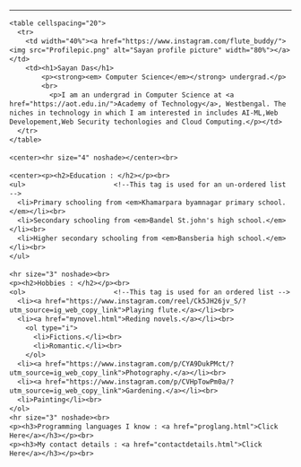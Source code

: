 
<html lang="">
  <head>
    <meta charset="utf-8">
    <title>Sayan's Personal Site</title>
    <link rel="stylesheet" href="styles.css">

  </head>
  
  <body>
    <center><hr size="4" noshade></center>
  
    <table cellspacing="20">
      <tr>
        <td width="40%"><a href="https://www.instagram.com/flute_buddy/"><img src="Profilepic.png" alt="Sayan profile picture" width="80%"></a></td>
        <td><h1>Sayan Das</h1>
            <p><strong><em> Computer Science</em></strong> undergrad.</p>
            <br>
              <p>I am an undergrad in Computer Science at <a href="https://aot.edu.in/">Academy of Technology</a>, Westbengal. The niches in technology in which I am interested in includes AI-ML,Web Developement,Web Security techonlogies and Cloud Computing.</p></td>
      </tr>
    </table>
    
    <center><hr size="4" noshade></center><br>
    
    <center><p><h2>Education : </h2></p><br>
    <ul>                      <!--This tag is used for an un-ordered list -->
      <li>Primary schooling from <em>Khamarpara byamnagar primary school.</em></li><br>
      <li>Secondary schooling from <em>Bandel St.john's high school.</em></li><br>
      <li>Higher secondary schooling from <em>Bansberia high school.</em></li><br>
    </ul>
    
    <hr size="3" noshade><br>
    <p><h2>Hobbies : </h2></p><br>
    <ol>                      <!--This tag is used for an ordered list -->                    
      <li><a href="https://www.instagram.com/reel/Ck5JH26jv_S/?utm_source=ig_web_copy_link">Playing flute.</a></li><br>
      <li><a href="mynovel.html">Reding novels.</a></li><br>
        <ol type="i">
          <li>Fictions.</li><br>
          <li>Romantic.</li><br>
        </ol>
      <li><a href="https://www.instagram.com/p/CYA9DukPMct/?utm_source=ig_web_copy_link">Photography.</a></li><br>
      <li><a href="https://www.instagram.com/p/CVHpTowPm0a/?utm_source=ig_web_copy_link">Gardening.</a></li><br>
      <li>Painting</li><br>
    </ol>
    <hr size="3" noshade><br>
    <p><h3>Programming languages I know : <a href="proglang.html">Click Here</a></h3></p><br>
    <p><h3>My contact details : <a href="contactdetails.html">Click Here</a></h3></p><br>
  </center>  
    <header></header>
    <main></main>
    <footer></footer>
  </body>
</html>

